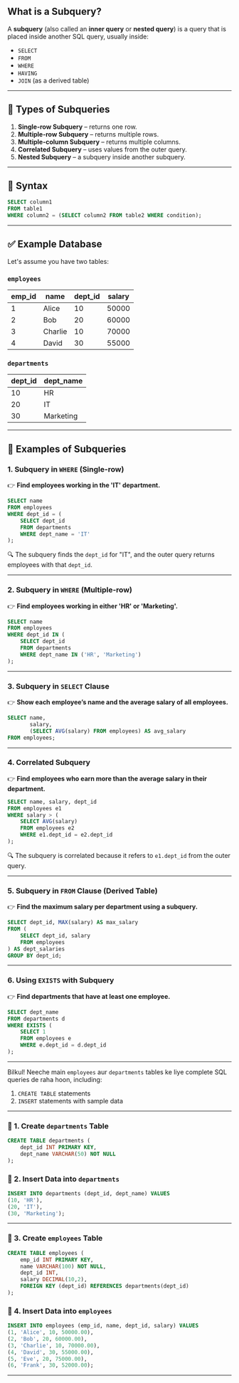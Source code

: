 

##  What is a Subquery?

A **subquery** (also called an **inner query** or **nested query**) is a query that is placed inside another SQL query, usually inside:

* `SELECT`
* `FROM`
* `WHERE`
* `HAVING`
* `JOIN` (as a derived table)

---

## 🧠 Types of Subqueries

1. **Single-row Subquery** – returns one row.
2. **Multiple-row Subquery** – returns multiple rows.
3. **Multiple-column Subquery** – returns multiple columns.
4. **Correlated Subquery** – uses values from the outer query.
5. **Nested Subquery** – a subquery inside another subquery.

---

## 📘 Syntax

```sql
SELECT column1
FROM table1
WHERE column2 = (SELECT column2 FROM table2 WHERE condition);
```

---

## ✅ Example Database

Let's assume you have two tables:

### `employees`

| emp\_id | name    | dept\_id | salary |
| ------- | ------- | -------- | ------ |
| 1       | Alice   | 10       | 50000  |
| 2       | Bob     | 20       | 60000  |
| 3       | Charlie | 10       | 70000  |
| 4       | David   | 30       | 55000  |

### `departments`

| dept\_id | dept\_name |
| -------- | ---------- |
| 10       | HR         |
| 20       | IT         |
| 30       | Marketing  |

---

## 📌 Examples of Subqueries

### 1. **Subquery in `WHERE` (Single-row)**

👉 **Find employees working in the 'IT' department.**

```sql
SELECT name
FROM employees
WHERE dept_id = (
    SELECT dept_id
    FROM departments
    WHERE dept_name = 'IT'
);
```

🔍 The subquery finds the `dept_id` for "IT", and the outer query returns employees with that `dept_id`.

---

### 2. **Subquery in `WHERE` (Multiple-row)**

👉 **Find employees working in either 'HR' or 'Marketing'.**

```sql
SELECT name
FROM employees
WHERE dept_id IN (
    SELECT dept_id
    FROM departments
    WHERE dept_name IN ('HR', 'Marketing')
);
```

---

### 3. **Subquery in `SELECT` Clause**

👉 **Show each employee’s name and the average salary of all employees.**

```sql
SELECT name,
       salary,
       (SELECT AVG(salary) FROM employees) AS avg_salary
FROM employees;
```

---

### 4. **Correlated Subquery**

👉 **Find employees who earn more than the average salary in their department.**

```sql
SELECT name, salary, dept_id
FROM employees e1
WHERE salary > (
    SELECT AVG(salary)
    FROM employees e2
    WHERE e1.dept_id = e2.dept_id
);
```

🔍 The subquery is correlated because it refers to `e1.dept_id` from the outer query.

---

### 5. **Subquery in `FROM` Clause (Derived Table)**

👉 **Find the maximum salary per department using a subquery.**

```sql
SELECT dept_id, MAX(salary) AS max_salary
FROM (
    SELECT dept_id, salary
    FROM employees
) AS dept_salaries
GROUP BY dept_id;
```

---

### 6. **Using `EXISTS` with Subquery**

👉 **Find departments that have at least one employee.**

```sql
SELECT dept_name
FROM departments d
WHERE EXISTS (
    SELECT 1
    FROM employees e
    WHERE e.dept_id = d.dept_id
);
```

---


Bilkul! Neeche main `employees` aur `departments` tables ke liye complete SQL queries de raha hoon, including:

1. `CREATE TABLE` statements
2. `INSERT` statements with sample data

---



### 📌 1. Create `departments` Table

```sql
CREATE TABLE departments (
    dept_id INT PRIMARY KEY,
    dept_name VARCHAR(50) NOT NULL
);
```

### 📌 2. Insert Data into `departments`

```sql
INSERT INTO departments (dept_id, dept_name) VALUES
(10, 'HR'),
(20, 'IT'),
(30, 'Marketing');
```

---

### 📌 3. Create `employees` Table

```sql
CREATE TABLE employees (
    emp_id INT PRIMARY KEY,
    name VARCHAR(100) NOT NULL,
    dept_id INT,
    salary DECIMAL(10,2),
    FOREIGN KEY (dept_id) REFERENCES departments(dept_id)
);
```

### 📌 4. Insert Data into `employees`

```sql
INSERT INTO employees (emp_id, name, dept_id, salary) VALUES
(1, 'Alice', 10, 50000.00),
(2, 'Bob', 20, 60000.00),
(3, 'Charlie', 10, 70000.00),
(4, 'David', 30, 55000.00),
(5, 'Eve', 20, 75000.00),
(6, 'Frank', 30, 52000.00);
```

---








